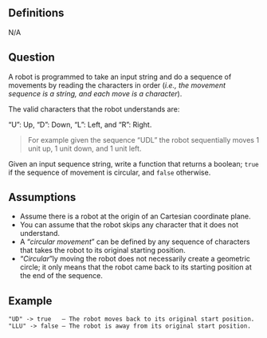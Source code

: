 ## Definitions

N/A

## Question

A robot is programmed to take an input string and do a sequence of movements by
reading the characters in order (*i.e., the movement sequence is a string, and
each move is a character*).

The valid characters that the robot understands are:

“U”: Up, “D”: Down, “L”: Left, and “R”: Right.

> For example given the sequence “UDL” the robot sequentially moves 1 unit up, 1
> unit down, and 1 unit left.

Given an input sequence string, write a function that returns a boolean; `true`
if the sequence of movement is circular, and `false` otherwise.

## Assumptions

* Assume there is a robot at the origin of an Cartesian coordinate plane.
* You can assume that the robot skips any character that it does not understand.
* A “*circular movement*” can be defined by any sequence of characters that takes
  the robot to its original starting position.
* “*Circular*”ly moving the robot does not necessarily create a geometric circle;
  it only means that the robot came back to its starting position at the end of
  the sequence.

## Example

```text
"UD" -> true   — The robot moves back to its original start position.
"LLU" -> false — The robot is away from its original start position.
```
